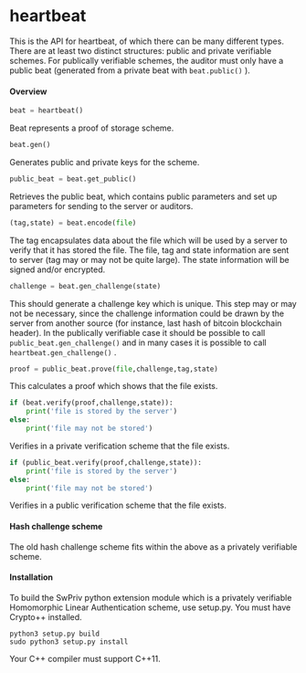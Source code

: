 heartbeat
=========

This is the API for heartbeat, of which there can be many different types.  There are at least two distinct structures: public and private verifiable schemes.  For publically verifiable schemes, the auditor must only have a public beat (generated from a private beat with `beat.public()` ).  

#### Overview

```python
beat = heartbeat()
```

Beat represents a proof of storage scheme.

```python
beat.gen()
```

Generates public and private keys for the scheme.

```python
public_beat = beat.get_public()
```

Retrieves the public beat, which contains public parameters and set up parameters for sending to the server or auditors.

```python
(tag,state) = beat.encode(file)
```

The tag encapsulates data about the file which will be used by a server to verify that it has stored the file.  The file, tag and state information are sent to server (tag may or may not be quite large).  The state information will be signed and/or encrypted.

```python
challenge = beat.gen_challenge(state)
```

This should generate a challenge key which is unique.  This step may or may not be necessary, since the challenge information could be drawn by the server from another source (for instance, last hash of bitcoin blockchain header).  In the publically verifiable case it should be possible to call `public_beat.gen_challenge()` and in many cases it is possible to call `heartbeat.gen_challenge()` .

```python
proof = public_beat.prove(file,challenge,tag,state)
```

This calculates a proof which shows that the file exists.

```python
if (beat.verify(proof,challenge,state)):
	print('file is stored by the server')
else:
	print('file may not be stored')
```

Verifies in a private verification scheme that the file exists.

```python
if (public_beat.verify(proof,challenge,state)):
	print('file is stored by the server')
else:
	print('file may not be stored')
```

Verifies in a public verification scheme that the file exists.

#### Hash challenge scheme

The old hash challenge scheme fits within the above as a privately verifiable scheme.

#### Installation

To build the SwPriv python extension module which is a privately verifiable Homomorphic Linear Authentication scheme, use setup.py.  You must have Crypto++ installed.

```
python3 setup.py build
sudo python3 setup.py install
```

Your C++ compiler must support C++11. 





